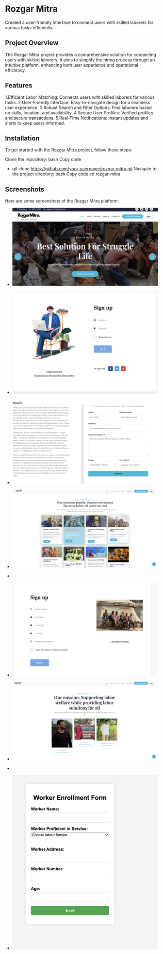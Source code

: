 # Rozgar Mitra

Created a user-friendly interface to connect users with skilled laborers for various tasks efficiently.

## Project Overview
The Rozgar Mitra project provides a comprehensive solution for connecting users with skilled laborers. It aims to simplify the hiring process through an intuitive platform, enhancing both user experience and operational efficiency.

## Features

1.Efficient Labor Matching: Connects users with skilled laborers for various tasks.
2.User-Friendly Interface: Easy-to-navigate design for a seamless user experience.
3.Robust Search and Filter Options: Find laborers based on skills, location, and availability.
4.Secure User Profiles: Verified profiles and secure transactions.
5.Real-Time Notifications: Instant updates and alerts to keep users informed.

## Installation
To get started with the Rozgar Mitra project, follow these steps:

Clone the repository:
bash
Copy code
- git clone https://github.com/your-username/rozgar-mitra.git
Navigate to the project directory:
bash
Copy code
cd rozgar-mitra

## Screenshots
Here are some screenshots of the Rozgar Mitra platform:
- ![Dashboard](Screenshots/dashboard.png)

- ![Login](Screenshots/login.png)
 
- ![Contact with Workers](Screenshots/contactWithworkers.png)


- ![Services](Screenshots/services.png)
- 
- ![Signup](Screenshots/signup.png)
- ![Team](Screenshots/team.png)
- 
- ![Worker Registration](Screenshots/worker-registration.png)

